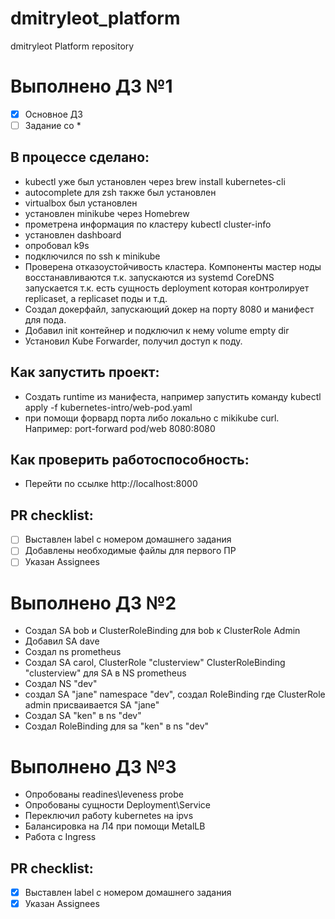 # dmitryleot_platform
dmitryleot Platform repository
# Выполнено ДЗ №1

 - [X] Основное ДЗ
 - [ ] Задание со *

## В процессе сделано:
 - kubectl уже был установлен через brew install kubernetes-cli
 - autocomplete для zsh также был установлен
 - virtualbox был установлен
 - установлен minikube через Homebrew
 - прометрена информация по кластеру kubectl cluster-info
 - установлен dashboard
 - опробовал k9s
 - подключился по ssh к minikube
 - Проверена отказоустойчивость кластера.
   Компоненты мастер ноды восстанавливаются т.к. запускаются из systemd
   CoreDNS запускается т.к. есть сущность deployment которая контролирует replicaset, а replicaset поды и т.д.
 - Создал докерфайл, запускающий докер на порту 8080 и манифест для пода.
 - Добавил init контейнер и подключил к нему volume empty dir
 - Установил Kube Forwarder, получил доступ к поду.  

## Как запустить проект:
 - Создать runtime из манифеста, например запустить команду kubectl apply -f kubernetes-intro/web-pod.yaml
 - при помощи форвард порта либо локально с mikikube curl. Например: port-forward pod/web 8080:8080

## Как проверить работоспособность:
 - Перейти по ссылке http://localhost:8000

## PR checklist:
 - [ ] Выставлен label с номером домашнего задания
 - [ ] Добавлены необходимые файлы для первого ПР
 - [ ] Указан Assignees

# Выполнено ДЗ №2
 - Создал SA bob и ClusterRoleBinding для bob к ClusterRole Admin
 - Добавил SA dave
 - Создал ns prometheus
 - Создал SA carol, ClusterRole "clusterview" ClusterRoleBinding "clusterview" для SA в NS prometheus
 - Создал NS "dev"
 - создал SA "jane" namespace "dev", создал RoleBinding где ClusterRole admin присваивается SA "jane"
 - Создал SA "ken" в ns "dev"
 - Создал RoleBinding для sa "ken" в ns "dev"
# Выполнено ДЗ №3
 - Опробованы readines\leveness probe
 - Опробованы сущности Deployment\Service
 - Переключил работу kubernetes на ipvs
 - Балансировка на Л4 при помощи MetalLB
 - Работа с Ingress
 ## PR checklist:
 - [X] Выставлен label с номером домашнего задания
 - [X] Указан Assignees